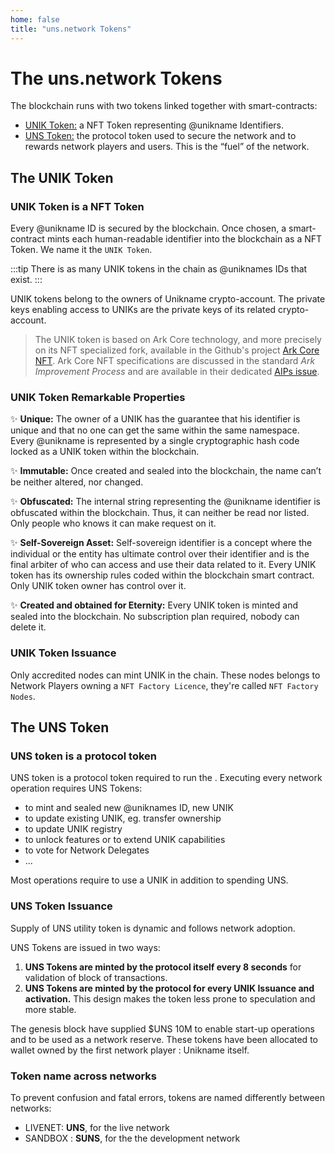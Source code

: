 ```yaml
---
home: false
title: "uns.network Tokens"
---
```


# The uns.network Tokens

The <brand name="uns"/> blockchain runs with two tokens linked together with smart-contracts:

* [UNIK Token:](#the-unik-token) a NFT Token representing @unikname Identifiers.
* [UNS Token:](#the-uns-token) the protocol token used to secure the network and to rewards network players and users. This is the “fuel” of the network.

<hseparator/>

## The UNIK Token

### UNIK Token is a NFT Token

Every @unikname ID is secured by the blockchain. Once chosen, a smart-contract mints each human-readable identifier into the blockchain as a NFT Token. We name it the `UNIK Token`. 

:::tip There is as many UNIK tokens in the chain as @uniknames IDs that exist.
:::

UNIK tokens belong to the owners of Unikname crypto-account. The private keys enabling access to UNIKs are the private keys of its related crypto-account.

> The UNIK token is based on Ark Core technology, and more precisely on its NFT specialized fork, available in the Github's project [Ark Core NFT](https://github.com/spacelephantlabs/ark-core_non-fungible-token).
Ark Core NFT specifications are discussed in the standard _Ark Improvement Process_ and are available in their dedicated [AIPs issue](https://github.com/ArkEcosystem/AIPs/issues/70).

### UNIK Token Remarkable Properties

:sparkles: **Unique:** The owner of a UNIK has the guarantee that his identifier is unique and that no one can get the same within the same namespace. Every @unikname is represented by a single cryptographic hash code locked as a UNIK token within the <brand name="uns"/> blockchain.

:sparkles: **Immutable:** Once created and sealed into the blockchain, the name can’t be neither altered, nor changed. 

:sparkles: **Obfuscated:** The internal string representing the @unikname identifier is obfuscated within the <brand name="uns"/> blockchain. Thus, it can neither be read nor listed. Only people who knows it can make request on it.

:sparkles: **Self-Sovereign Asset:** Self-sovereign identifier is a concept where the individual or the entity has ultimate control over their identifier and is the final arbiter of who can access and use their data related to it. Every UNIK token has its ownership rules coded within the <brand name="uns"/> blockchain smart contract. Only UNIK token owner has control over it.

:sparkles: **Created and obtained for Eternity:** Every UNIK token is minted and sealed into the <brand name="uns"/> blockchain. No subscription plan required, nobody can delete it.

### UNIK Token Issuance

Only accredited nodes can mint UNIK in the chain. These nodes belongs to Network Players owning a `NFT Factory Licence`, they're called `NFT Factory Nodes`.

<hseparator/>

## The UNS Token

### UNS token is a protocol token

UNS token is a protocol token required to run the <brand name="uns"/>. Executing every network operation requires UNS Tokens: 
- to mint and sealed new @uniknames ID, new UNIK
- to update existing UNIK, eg. transfer ownership
- to update UNIK registry
- to unlock features or to extend UNIK capabilities
- to vote for Network Delegates
- ...

Most operations require to use a UNIK in addition to spending UNS.

### UNS Token Issuance

Supply of UNS utility token is dynamic and follows network adoption.

UNS Tokens are issued in two ways: 
1. **UNS Tokens are minted by the protocol itself every 8 seconds** for validation of block of transactions.
1. **UNS Tokens are minted by the protocol for every UNIK Issuance and activation.** This design makes the token less prone to speculation and more stable.

The genesis block have supplied $UNS 10M to enable start-up operations and to be used as a network reserve. These tokens have been allocated to wallet owned by the first network player : Unikname itself.

### Token name across networks

To prevent confusion and fatal errors, tokens are named differently between networks:
- LIVENET: **UNS**, for the live network
- SANDBOX : **SUNS**, for the the development network
